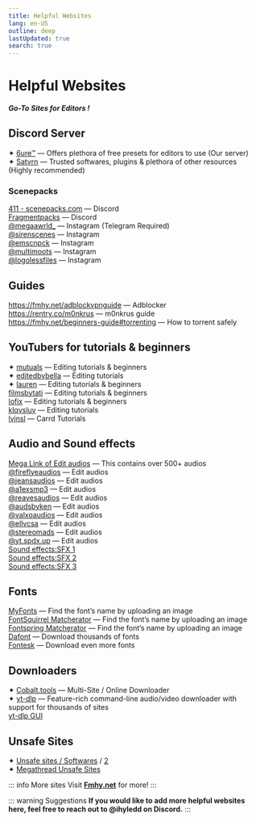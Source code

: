 ```yaml
---
title: Helpful Websites
lang: en-US
outline: deep
lastUpdated: true
search: true
---
```

# Helpful Websites
***Go-To Sites for Editors !***

## Discord Server
✦ [6ure™](https://discord.gg/6ure) — Offers plethora of free presets for editors to use (Our server)  
✦ [Satvrn](https://discord.gg/pc6j7Qy4PU) — Trusted softwares, plugins & plethora of other resources (Highly recommended)  

### Scenepacks
[411 - scenepacks.com](https://discord.gg/411) — Discord  
[Fragmentpacks](https://discord.gg/fragmentpacks) — Discord  
[@megaawrld_](https://www.instagram.com/megaawrld_/) — Instagram (Telegram Required)  
[@sirenscenes](https://www.instagram.com/sirenscenes/) — Instagram  
[@emscnpck](https://www.instagram.com/emscnpck/) — Instagram  
[@multimoots](https://www.instagram.com/multimoots/) — Instagram  
[@logolessfiles](https://www.instagram.com/logolessfiles/) — Instagram  

## Guides

https://fmhy.net/adblockvpnguide — Adblocker  
https://rentry.co/m0nkrus — m0nkrus guide  
https://fmhy.net/beginners-guide#torrenting — How to torrent safely  

## YouTubers for tutorials & beginners

✦ [mutuals](https://www.youtube.com/@marvelmutuals) — Editing tutorials & beginners  
✦ [editedbybella](https://www.youtube.com/@editedbybella) — Editing tutorials  
✦ [lauren](https://www.youtube.com/@emowhofromwhoville) — Editing tutorials & beginners  
[filmsbytati](https://www.youtube.com/@filmsbytati) — Editing tutorials & beginners  
[lofix](https://www.youtube.com/@lofix18) — Editing tutorials & beginners  
[klqvsluv](https://www.youtube.com/@klqvsluv) — Editing tutorials  
[lvjnsl](https://www.youtube.com/@lvjnsl) — Carrd Tutorials  

## Audio and Sound effects

[Mega Link of Edit audios](https://mega.nz/folder/5Tlk0ZaT#eb1S_oCZYxyzk6Np-TFPkg) — This contains over 500+ audios  
[@fireflyeaudios](https://www.tiktok.com/@fireflyeaudios) — Edit audios  
[@jeansaudios](https://www.tiktok.com/@jeansaudios) — Edit audios  
[@a1exsmp3](https://www.tiktok.com/@a1exsmp3) — Edit audios  
[@reavesaudios](https://www.tiktok.com/@reavesaudios) — Edit audios  
[@audsbyken](https://www.tiktok.com/@audsbyken) — Edit audios  
[@valxoaudios](https://www.tiktok.com/@valxoaudios) — Edit audios  
[@ellvcsa](https://www.tiktok.com/@ellvcsa) — Edit audios  
[@stereomads](https://www.tiktok.com/@stereomads) — Edit audios  
[@yt.spdx.up](https://www.tiktok.com/@yt.spdx.up) — Edit audios  
[Sound effects:SFX 1](https://freesound.org/)  
[Sound effects:SFX 2](https://pixabay.com/sound-effects/)  
[Sound effects:SFX 3](https://mixkit.co/free-sound-effects/)  

## Fonts

[MyFonts](https://www.myfonts.com/WhatTheFont) — Find the font’s name by uploading an image  
[FontSquirrel Matcherator](https://www.fontsquirrel.com/matcherator) — Find the font’s name by uploading an image  
[Fontspring Matcherator](https://www.fontspring.com/matcherator) — Find the font’s name by uploading an image  
[Dafont](https://www.dafont.com/) — Download thousands of fonts  
[Fontesk](https://fontesk.com/) — Download even more fonts  

## Downloaders

✦ [Cobalt.tools](https://cobalt.tools/) — Multi-Site / Online Downloader  
✦ [yt-dlp](https://github.com/yt-dlp/yt-dlp) — Feature-rich command-line audio/video downloader with support for thousands of sites  
[yt-dlp GUI](https://stacher.io/)  

## Unsafe Sites

✦ [Unsafe sites / Softwares](https://fmhy.net/unsafesites) / [2](https://redd.it/10bh0h9)  
✦ [Megathread Unsafe Sites](https://rentry.co/megathread-unsafe-sites)  

::: info More sites
Visit [**Fmhy.net**](https://fmhy.net/) for more!
:::

::: warning Suggestions
**If you would like to add more helpful websites here, feel free to reach out to @ihyledd on Discord.**
:::
